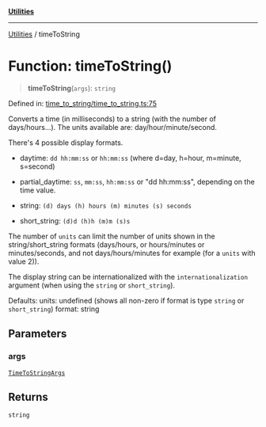 [**Utilities**](../README.md)

***

[Utilities](../README.md) / timeToString

# Function: timeToString()

> **timeToString**(`args`): `string`

Defined in: [time\_to\_string/time\_to\_string.ts:75](https://github.com/noobiept/utilities/blob/786efe35015e1a6c21914057e8b0d5fc10429d8e/source/time_to_string/time_to_string.ts#L75)

Converts a time (in milliseconds) to a string (with the number of days/hours...).
The units available are: day/hour/minute/second.

There's 4 possible display formats.

- daytime:
    `dd hh:mm:ss` or `hh:mm:ss` (where d=day, h=hour, m=minute, s=second)

- partial_daytime:
     `ss`, `mm:ss`, `hh:mm:ss` or "dd hh:mm:ss", depending on the time value.

- string:
    `(d) days (h) hours (m) minutes (s) seconds`

- short_string:
   `(d)d (h)h (m)m (s)s`

The number of `units` can limit the number of units shown in the string/short_string formats (days/hours, or hours/minutes or minutes/seconds, and not days/hours/minutes for example (for a `units` with value 2)).

The display string can be internationalized with the `internationalization` argument (when using the `string` or `short_string`).

Defaults:
    units: undefined (shows all non-zero if format is type `string` or `short_string`)
    format: string

## Parameters

### args

[`TimeToStringArgs`](../interfaces/TimeToStringArgs.md)

## Returns

`string`
